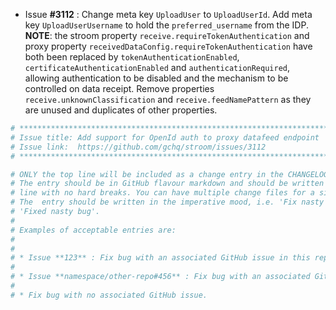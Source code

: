 * Issue **#3112** : Change meta key `UploadUser` to `UploadUserId`. Add meta key `UploadUserUsername` to hold the `preferred_username` from the IDP. **NOTE**: the stroom property `receive.requireTokenAuthentication` and proxy property `receivedDataConfig.requireTokenAuthentication` have both been replaced by `tokenAuthenticationEnabled`, `certificateAuthenticationEnabled` and `authenticationRequired`, allowing authentication to be disabled and the mechanism to be controlled on data receipt. Remove properties `receive.unknownClassification` and `receive.feedNamePattern` as they are unused and duplicates of other properties.


```sh
# ********************************************************************************
# Issue title: Add support for OpenId auth to proxy datafeed endpoint
# Issue link:  https://github.com/gchq/stroom/issues/3112
# ********************************************************************************

# ONLY the top line will be included as a change entry in the CHANGELOG.
# The entry should be in GitHub flavour markdown and should be written on a SINGLE
# line with no hard breaks. You can have multiple change files for a single GitHub issue.
# The  entry should be written in the imperative mood, i.e. 'Fix nasty bug' rather than
# 'Fixed nasty bug'.
#
# Examples of acceptable entries are:
#
#
# * Issue **123** : Fix bug with an associated GitHub issue in this repository
#
# * Issue **namespace/other-repo#456** : Fix bug with an associated GitHub issue in another repository
#
# * Fix bug with no associated GitHub issue.
```
